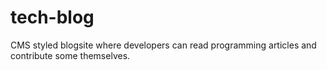 # tech-blog
CMS styled blogsite where developers can read programming articles and contribute some themselves. 
